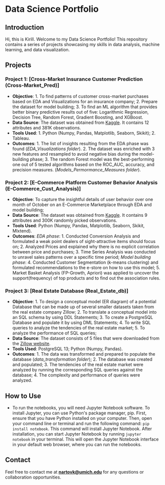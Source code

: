 # Data Science Portfolio

## Introduction
Hi, this is Kirill. Welcome to my Data Science Portfolio! This repository contains a series of projects showcasing my skills in data analysis, machine learning, and data visualization.

## Projects

### Project 1: [Cross-Market Insurance Customer Prediction (Cross-Market_Pred)]
- **Objective**: 1. To find patterns of customer cross-market purchases based on EDA and Visualizations for an insurance company; 2. Prepare the dataset for model building; 3. To find an ML algorithm that provides better binary predictive results out of five: Logarithmic Regression, Decision Tree, Random Forest, Gradient Boosting, and XGBoost.
- **Data Source**: The dataset was obtained from [Kaggle](https://www.kaggle.com/datasets/anmolkumar/health-insurance-cross-sell-prediction?resource=download). It contains 12 attributes and 381K observations.
- **Tools Used**: 1. Python (Numpy, Pandas, Matplotlib, Seaborn, Skikit); 2. Tableau.
- **Outcomes**:  1. The list of insights resulting from the EDA phase was found (*EDA_Visualizations folder*). 2. The dataset was enriched with 3 new features and resampled to avoid negative bias during the model-building phase; 3. The random Forest model was the best-performing one out of 5 tested algorithms based on the ROC_AUC, accuracy, and precision measures. (*Models_Permormance_Measures folder*).

### Project 2: [E-Commerce Platform Customer Behavior Analysis (E-Commerce_Cust_Analysis)]
- **Objective**: To capture the insightful details of user behavior over one month of October on an E-Commerce Marketplace through EDA and model building;
- **Data Source**: The dataset was obtained from [Kaggle](https://www.kaggle.com/ecommerce). It contains 9 attributes and 300K randomly picked observations.
- **Tools Used**: Python (Numpy, Pandas, Matplotlib, Seaborn, Skikit, Mlxtend).
- **Outcomes**: *EDA phase*: 1. Conducted Conversion Analysis and formulated a weak point dealers of sight-attractive items should focus on; 2. Analyzed Prices and explained why there is no explicit correlation between price and purchases; 3. Time Series Analysis was conducted to unravel sales patterns over a specific time period; *Model building phase*: 4. Conducted Customer Segmentation (k-means clustering) and formulated recommendations to the e-store on how to use this model; 5. Market Basket Analysis (FP-Growth, Apriori) was applied to uncover the support(frequency) of top products and to find out the association rules.

### Project 3: [Real Estate Database (Real_Estate_db)]
- **Objective**: 1. To design a conceptual model (ER diagram) of a potential Database that can be made up of several smaller datasets taken from the real estate company Zillow; 2. To translate a conceptual model into an SQL schema by using DDL Statements; 3. To create a PostgreSQL Database and populate it by using DML Statements; 4. To write SQL queries to analyze the tendencies of the real estate market; 5. To analyze the performance of SQL queries;
- **Data Source**: The dataset consists of 5 files that were downloaded from the [Zillow website](https://www.zillow.com/research/data/).
- **Tools Used**: PostgreSQL 13; Python (Numpy, Pandas).
- **Outcomes**: 1. The data was transformed and prepared to populate the database (*data_transformation folder*); 2. The database was created and populated; 3. The tendencies of the real estate market were analyzed by running the corresponding SQL queries against the database; 4. The complexity and performance of queries were analyzed.

## How to Use
- To run the notebooks, you will need Jupyter Notebook software. To install Jupyter, you can use Python's package manager, pip. First, ensure that you have Python installed on your computer. Then, open your command line or terminal and run the following command: `pip install notebook`. This command will install Jupyter Notebook. After installation, you can start Jupyter Notebook by running `jupyter notebook` in your terminal. This will open the Jupyter Notebook interface in your default web browser, where you can run the notebooks.

## Contact
Feel free to contact me at **nartovk@umich.edu** for any questions or collaboration opportunities.
